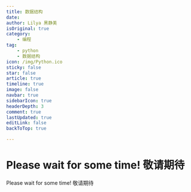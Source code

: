 ```yaml
---
title: 数据结构
date: 
author: Lilya 黑静美
isOriginal: true
category: 
    - 编程
tag:
    - python
    - 数据结构
icon: /img/Python.ico
sticky: false
star: false
article: true
timeline: true
image: false
navbar: true
sidebarIcon: true
headerDepth: 3
comment: true
lastUpdated: true
editLink: false
backToTop: true

---
```


# Please wait for some time! 敬请期待

Please wait for some time! 敬请期待